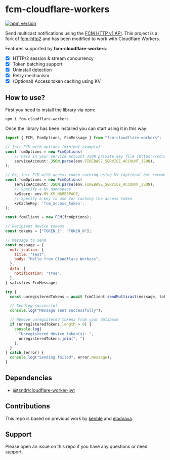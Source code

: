 # fcm-cloudflare-workers

[![npm version](https://badge.fury.io/js/fcm-cloudflare-workers.svg)](https://badge.fury.io/js/fcm-cloudflare-workers)

Send multicast notifications using the [FCM HTTP v1 API](https://firebase.google.com/docs/reference/fcm/rest/v1/projects.messages/send).
This project is a fork of [fcm-http2](https://www.npmjs.com/package/fcm-http2) and has been modified to work with Cloudflare Workers.

Features supported by **fcm-cloudflare-workers**:

- [X] HTTP/2 session & stream concurrency
- [X] Token batching support
- [X] Uninstall detection
- [X] Retry mechanism
- [X] (Optional) Access token caching using KV

## How to use?

First you need to install the library via npm:

```shell
npm i fcm-cloudflare-workers
```

Once the library has been installed you can start using it in this way:

```js
import { FCM, FcmOptions, FcmMessage } from "fcm-cloudflare-workers";

// Init FCM with options (minimal example)
const fcmOptions = new FcmOptions(
    // Pass in your service account JSON private key file (https://console.firebase.google.com/u/0/project/_/settings/serviceaccounts/adminsdk)
    serviceAccount: JSON.parse(env.FIREBASE_SERVICE_ACCOUNT_JSON),
);

// Or, init FCM with access token caching using KV (optional but recommended for performance)
const fcmOptions = new FcmOptions(
    serviceAccount: JSON.parse(env.FIREBASE_SERVICE_ACCOUNT_JSON),
    // Specify a KV namespace
    kvStore: env.MY_KV_NAMESPACE,
    // Specify a key to use for caching the access token
    kvCacheKey: 'fcm_access_token',
);

const fcmClient = new FCM(fcmOptions);

// Recipient device tokens
const tokens = ["TOKEN_1", "TOKEN_N"];

// Message to send
const message = {
  notification: {
    title: "Test",
    body: "Hello from Cloudflare Workers",
  },
  data: {
    notification: "true",
  },
} satisfies FcmMessage;

try {
  const unregisteredTokens = await fcmClient.sendMulticast(message, tokens);

  // Sending successful
  console.log("Message sent successfully");

  // Remove unregistered tokens from your database
  if (unregisteredTokens.length > 0) {
    console.log(
      "Unregistered device token(s): ",
      unregisteredTokens.join(", ")
    );
  }
} catch (error) {
  console.log("Sending failed", error.message);
}
```

## Dependencies

* [@tsndr/cloudflare-worker-jwt](https://www.npmjs.com/package/@tsndr/cloudflare-worker-jwt)

## Contributions

This repo is based on previous work by [kenble](https://gitlab.com/kenble) and [eladnava](https://github.com/eladnava).

## Support

Please open an issue on this repo if you have any questions or need support.
